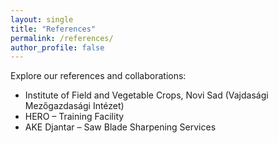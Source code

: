 ```yaml
---
layout: single
title: "References"
permalink: /references/
author_profile: false
---
```



Explore our references and collaborations:


- Institute of Field and Vegetable Crops, Novi Sad (Vajdasági Mezőgazdasági Intézet)
- HERO – Training Facility
- AKE Djantar – Saw Blade Sharpening Services
